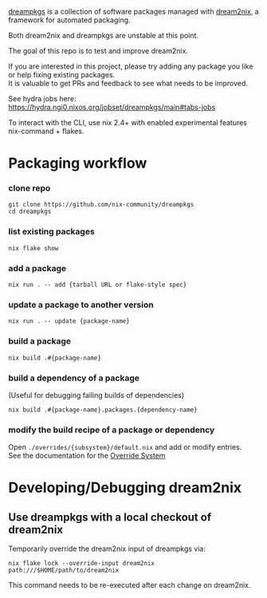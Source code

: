 [dreampkgs](https://github.com/nix-community/dreampkgs)
is a collection of software packages managed with 
[dream2nix](https://github.com/nix-community/dream2nix), a framework for automated packaging.

Both dream2nix and dreampkgs are unstable at this point.

The goal of this repo is to test and improve dream2nix.

If you are interested in this project, please try adding any package you like or help fixing existing packages.  
It is valuable to get PRs and feedback to see what needs to be improved.

See hydra jobs here: https://hydra.ngi0.nixos.org/jobset/dreampkgs/main#tabs-jobs

To interact with the CLI, use nix 2.4+ with enabled experimental features nix-command + flakes.

# Packaging workflow

### clone repo
```shell
git clone https://github.com/nix-community/dreampkgs
cd dreampkgs
```

### list existing packages
```shell
nix flake show
```

### add a package
```shell
nix run . -- add {tarball URL or flake-style spec}
```

### update a package to another version
```shell
nix run . -- update {package-name}
```

### build a package
```shell
nix build .#{package-name}
```

### build a dependency of a package
(Useful for debugging failing builds of dependencies)
```shell
nix build .#{package-name}.packages.{dependency-name}
```

### modify the build recipe of a package or dependency
Open `./overrides/{subsystem}/default.nix` and add or modify entries.  
See the documentation for the [Override System](https://github.com/nix-community/dream2nix/blob/main/docs/override-system.md)


# Developing/Debugging dream2nix
## Use dreampkgs with a local checkout of dream2nix
Temporarily override the dream2nix input of dreampkgs via:
```shell
nix flake lock --override-input dream2nix path:///$HOME/path/to/dream2nix
```
This command needs to be re-executed after each change on dream2nix.
